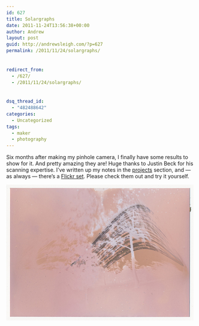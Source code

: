 ```yaml
---
id: 627
title: Solargraphs
date: 2011-11-24T13:56:38+00:00
author: Andrew
layout: post
guid: http://andrewsleigh.com/?p=627
permalink: /2011/11/24/solargraphs/


redirect_from:
  - /627/
  - /2011/11/24/solargraphs/


dsq_thread_id:
  - "482488642"
categories:
  - Uncategorized
tags:
  - maker
  - photography
---
```

Six months after making my pinhole camera, I finally have some results to show for it. And pretty amazing they are! Huge thanks to Justin Beck for his scanning expertise. I&#8217;ve written up my notes in the [projects](/making/pinhole-solar-photography) section, and — as always — there&#8217;s a [Flickr set](http://www.flickr.com/photos/andrewsleigh/sets/72157628125433667/with/6393988079/). Please check them out and try it yourself.<!--more-->

[<img class="border" src="/assets/flickr/6393990695_300ed6b5fd.jpg" alt="Pinhole camera 1 photo paper - raw scan"     />](http://www.flickr.com/photos/andrewsleigh/sets/72157628125433667/with/6393988079/ "Pinhole camera 1 photo paper - raw scan")